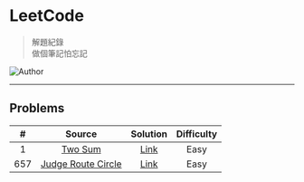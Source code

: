 # LeetCode
> 解題紀錄    
> 做個筆記怕忘記  

![Author](https://img.shields.io/badge/Author-Junxiang-yellow.svg)
___
## Problems

| # | Source | Solution | Difficulty |
|:---:|:---:|:---:|:---:|
| 1 | [Two Sum](https://leetcode.com/problems/two-sum/) | [Link](%231) | Easy |
| 657 | [Judge Route Circle](https://leetcode.com/problems/judge-route-circle/description/) | [Link](/%23657) | Easy |
